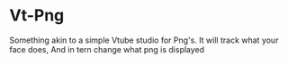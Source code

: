 # Vt-Png
Something akin to a simple Vtube studio for Png's. It will track what your face does, And in tern change what png is displayed

